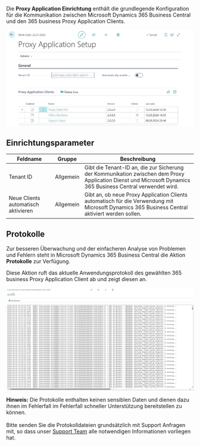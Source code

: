 Die **Proxy Application Einrichtung** enthält die grundlegende Konfiguration für die Kommunikation zwischen Microsoft Dynamics 365 Business Central und den 365 business Proxy Application Clients.

![Proxy Application Einrichtung](/assets/images/365-business-proxy-application/9c4905bab8db474caa704353d2772447fdcea02339e7dbb5ec2e138974df12dd.png)  

## Einrichtungsparameter

| Feldname | Gruppe | Beschreibung |
| --- | --- | --- |
| Tenant ID | Allgemein | Gibt die Tenant-ID an, die zur Sicherung der Kommunikation zwischen dem Proxy Application Dienst und Microsoft Dynamics 365 Business Central verwendet wird.|
| Neue Clients automatisch aktivieren | Allgemein | Gibt an, ob neue Proxy Application Clients automatisch für die Verwendung mit Microsoft Dynamics 365 Business Central aktiviert werden sollen. |

## Protokolle

Zur besseren Überwachung und der einfacheren Analyse von Problemen und Fehlern steht in Microsoft Dynamics 365 Business Central die Aktion **Protokolle** zur Verfügung.

Diese Aktion ruft das aktuelle Anwendungsprotokoll des gewählten 365 business Proxy Application Client ab und zeigt diesen an.

![365 business Proxy Application Client Protokoll](/assets/images/365-business-proxy-application/366d4823-9bd2-47f0-96bf-b672d18eb033.png)

<div class="alert alert-info">
    <i class="fa-solid fa-lightbulb"></i> <strong>Hinweis:</strong> Die Protokolle enthalten keinen sensiblen Daten und dienen dazu ihnen im Fehlerfall im Fehlerfall schneller Unterstützung bereitstellen zu können.<br>
    <br>
    Bitte senden Sie die Protokolldateien grundsätzlich mit Support Anfragen mit, so dass unser <a href="https://365businessdev.atlassian.net/servicedesk" target="_blank">Support Team</a> alle notwendigen Informationen vorliegen hat.
</div>